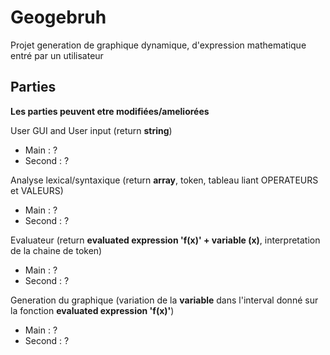 # Geogebruh
Projet generation de graphique dynamique, d'expression mathematique entré par un utilisateur

## Parties

**Les parties peuvent etre modifiées/ameliorées**

User GUI and User input (return **string**)
* Main : ?
* Second : ?

Analyse lexical/syntaxique (return **array**, token, tableau liant OPERATEURS et VALEURS)
* Main : ?
* Second : ?

Evaluateur (return **evaluated expression 'f(x)' + variable (x)**, interpretation de la chaine de token)
* Main : ?
* Second : ?

Generation du graphique (variation de la **variable** dans l'interval donné sur la fonction **evaluated expression 'f(x)'**)
* Main : ?
* Second : ?

